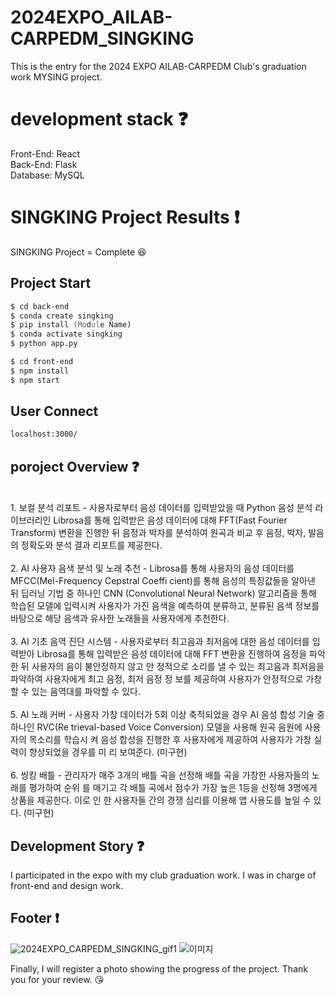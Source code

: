 # 2024EXPO_AILAB-CARPEDM_SINGKING

This is the entry for the 2024 EXPO AILAB-CARPEDM Club's graduation work MYSING project.

# development stack :question:

Front-End: React <br />
Back-End: Flask <br />
Database: MySQL

# SINGKING Project Results :exclamation:

SINGKING Project = Complete :laughing: <br />
<!-- Deploy Web Site: -->

## Project Start
```zsh
$ cd back-end
$ conda create singking
$ pip install (Module Name)
$ conda activate singking
$ python app.py
```

```zsh
$ cd front-end
$ npm install 
$ npm start
```

## User Connect
```zsh
localhost:3000/
```

## poroject Overview :question:
<br />
1. 보컬 분석 리포트 - 사용자로부터 음성 데이터를 입력받았을 때 Python 음성 분석 라이브러리인 Librosa를 통해 입력받은 음성 데이터에 대해 FFT(Fast Fourier Transform) 변환을 진행한 뒤 음정과 박자를 분석하여 원곡과 비교 후 음정, 박자, 발음의 정확도와 분석 결과 리포트를 제공한다.
<br /><br />
2. AI 사용자 음색 분석 및 노래 추천 - Librosa를 통해 사용자의 음성 데이터를 MFCC(Mel-Frequency Cepstral Coeffi cient)를 통해 음성의 특징값들을 알아낸 뒤 딥러닝 기법 중 하나인 CNN (Convolutional Neural Network) 알고리즘을 통해 학습된 모델에 입력시켜 사용자가 가진 음색을 예측하여 분류하고, 분류된 음색 정보를 바탕으로 해당 음색과 유사한 노래들을 사용자에게 추천한다.
<br /><br />
3. AI 기초 음역 진단 시스템 - 사용자로부터 최고음과 최저음에 대한 음성 데이터를 입력받아 Librosa를 통해 입력받은 음성 데이터에 대해 FFT 변환을 진행하여 음정을 파악한 뒤 사용자의 음이 불안정하지 않고 안 정적으로 소리를 낼 수 있는 최고음과 최저음을 파악하여 사용자에게 최고 음정, 최저 음정 정 보를 제공하여 사용자가 안정적으로 가창할 수 있는 음역대를 파악할 수 있다.
<br /><br />
5. AI 노래 커버 - 사용자 가창 데이터가 5회 이상 축적되었을 경우 AI 음성 합성 기술 중 하나인 RVC(Re trieval-based Voice Conversion) 모델을 사용해 원곡 음원에 사용자의 목소리를 학습시 켜 음성 합성을 진행한 후 사용자에게 제공하여 사용자가 가창 실력이 향상되었을 경우를 미 리 보여준다. (미구현)
<br /><br />
6. 씽킹 배틀 - 관리자가 매주 3개의 배틀 곡을 선정해 배틀 곡을 가창한 사용자들의 노래를 평가하여 순위 를 매기고 각 배틀 곡에서 점수가 가장 높은 1등을 선정해 3명에게 상품을 제공한다. 이로 인 한 사용자들 간의 경쟁 심리를 이용해 앱 사용도를 높일 수 있다. (미구현)

## Development Story :question:

I participated in the expo with my club graduation work.
I was in charge of front-end and design work. <br />


## Footer :exclamation:

<!-- Click [here](https://edumalaysia.kr/) to visit my project. -->
![2024EXPO_CARPEDM_SINGKING_gif1](https://github.com/user-attachments/assets/9bd5e748-a7d9-463e-bc44-aad285e2212f)
![이미지](https://github.com/user-attachments/assets/302b98e7-0708-4c24-853f-a5ae1b3dc8a9)

Finally, I will register a photo showing the progress of the project. Thank you for your review. 😘
